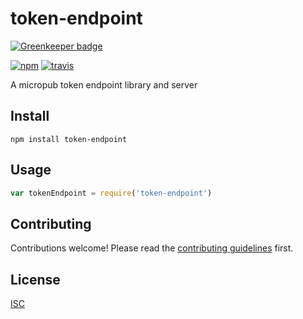 # token-endpoint

[![Greenkeeper badge](https://badges.greenkeeper.io/bcomnes/node-token-endpoint.svg)](https://greenkeeper.io/)

[![npm][npm-image]][npm-url]
[![travis][travis-image]][travis-url]

[npm-image]: https://img.shields.io/npm/v/token-endpoint.svg?style=flat-square
[npm-url]: https://www.npmjs.com/package/token-endpoint
[travis-image]: https://img.shields.io/travis/bcomnes/node-token-endpoint.svg?style=flat-square
[travis-url]: https://travis-ci.org/bcomnes/node-token-endpoint

A micropub token endpoint library and server

## Install

```
npm install token-endpoint
```

## Usage

```js
var tokenEndpoint = require('token-endpoint')
```

## Contributing

Contributions welcome! Please read the [contributing guidelines](CONTRIBUTING.md) first.

## License

[ISC](LICENSE.md)
